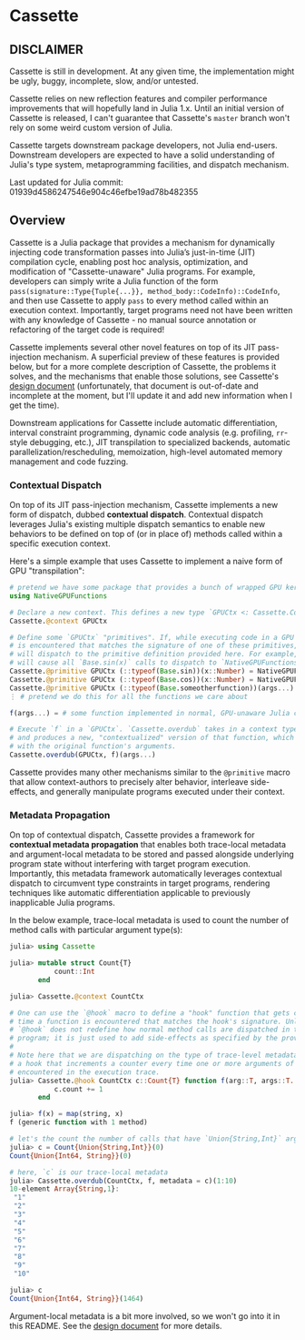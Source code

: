 # Cassette

## DISCLAIMER

Cassette is still in development. At any given time, the implementation might be ugly, buggy, incomplete, slow, and/or untested.

Cassette relies on new reflection features and compiler performance improvements that will hopefully land in Julia 1.x. Until an initial version of Cassette is released, I can't guarantee that Cassette's `master` branch won't rely on some weird custom version of Julia.

Cassette targets downstream package developers, not Julia end-users. Downstream developers are expected to have a solid understanding of Julia's type system, metaprogramming facilities, and dispatch mechanism.

Last updated for Julia commit: 01939d4586247546e904c46efbe19ad78b482355

## Overview

Cassette is a Julia package that provides a mechanism for dynamically injecting code transformation passes into Julia’s just-in-time (JIT) compilation cycle, enabling post hoc analysis, optimization, and modification of "Cassette-unaware" Julia programs. For example, developers can simply write a Julia function of the form `pass(signature::Type{Tuple{...}}, method_body::CodeInfo)::CodeInfo`, and then use Cassette to apply `pass` to every method called within an execution context. Importantly, target programs need not have been written with any knowledge of Cassette - no manual source annotation or refactoring of the target code is required!

Cassette implements several other novel features on top of its JIT pass-injection mechanism. A superficial preview of these features is provided below, but for a more complete description of Cassette, the problems it solves, and the mechanisms that enable those solutions, see Cassette's [design document](docs/design.md) (unfortunately, that document is out-of-date and incomplete at the moment, but I'll update it and add new information when I get the time).

Downstream applications for Cassette include automatic differentiation, interval constraint programming, dynamic code analysis (e.g. profiling, `rr`-style debugging, etc.), JIT transpilation to specialized backends, automatic parallelization/rescheduling, memoization, high-level automated memory management and code fuzzing.

### Contextual Dispatch

On top of its JIT pass-injection mechanism, Cassette implements a new form of dispatch, dubbed **contextual dispatch**. Contextual dispatch leverages Julia's existing multiple dispatch semantics to enable new behaviors to be defined on top of (or in place of) methods called within a specific execution context.

Here's a simple example that uses Cassette to implement a naive form of GPU "transpilation":

```julia
# pretend we have some package that provides a bunch of wrapped GPU kernels
using NativeGPUFunctions

# Declare a new context. This defines a new type `GPUCtx <: Cassette.Context`.
Cassette.@context GPUCtx

# Define some `GPUCtx` "primitives". If, while executing code in a GPU context, some method
# is encountered that matches the signature of one of these primitives, that method call
# will dispatch to the primitive definition provided here. For example, these definitions
# will cause all `Base.sin(x)` calls to dispatch to `NativeGPUFunctions.sin(x)`.
Cassette.@primitive GPUCtx (::typeof(Base.sin))(x::Number) = NativeGPUFunctions.sin(x)
Cassette.@primitive GPUCtx (::typeof(Base.cos))(x::Number) = NativeGPUFunctions.cos(x)
Cassette.@primitive GPUCtx (::typeof(Base.someotherfunction))(args...) = NativeGPUFunctions.someotherfunction(args...)
⋮ # pretend we do this for all the functions we care about

f(args...) = # some function implemented in normal, GPU-unaware Julia code

# Execute `f` in a `GPUCtx`. `Cassette.overdub` takes in a context type and a function,
# and produces a new, "contextualized" version of that function, which can then be called
# with the original function's arguments.
Cassette.overdub(GPUCtx, f)(args...)
```

Cassette provides many other mechanisms similar to the `@primitive` macro that allow context-authors to precisely alter behavior, interleave side-effects, and generally manipulate programs executed under their context.

### Metadata Propagation

On top of contextual dispatch, Cassette provides a framework for **contextual metadata propagation** that enables both trace-local metadata and argument-local metadata to be stored and passed alongside underlying program state without interfering with target program execution. Importantly, this metadata framework automatically leverages contextual dispatch to circumvent type constraints in target programs, rendering techniques like automatic differentiation applicable to previously inapplicable Julia programs.

In the below example, trace-local metadata is used to count the number of method calls with particular argument type(s):

```julia
julia> using Cassette

julia> mutable struct Count{T}
           count::Int
       end

julia> Cassette.@context CountCtx

# One can use the `@hook` macro to define a "hook" function that gets called every
# time a function is encountered that matches the hook's signature. Unlike `@primitive`,
# `@hook` does not redefine how normal method calls are dispatched in the target
# program; it is just used to add side-effects as specified by the provided hook.
#
# Note here that we are dispatching on the type of trace-level metadata to define
# a hook that increments a counter every time one or more arguments of type `T` are
# encountered in the execution trace.
julia> Cassette.@hook CountCtx c::Count{T} function f(arg::T, args::T...) where {T}
           c.count += 1
       end

julia> f(x) = map(string, x)
f (generic function with 1 method)

# let's the count the number of calls that have `Union{String,Int}` arguments
julia> c = Count{Union{String,Int}}(0)
Count{Union{Int64, String}}(0)

# here, `c` is our trace-local metadata
julia> Cassette.overdub(CountCtx, f, metadata = c)(1:10)
10-element Array{String,1}:
 "1"
 "2"
 "3"
 "4"
 "5"
 "6"
 "7"
 "8"
 "9"
 "10"

julia> c
Count{Union{Int64, String}}(1464)
```

Argument-local metadata is a bit more involved, so we won't go into it in this README. See the [design document](docs/design.md) for more details.
